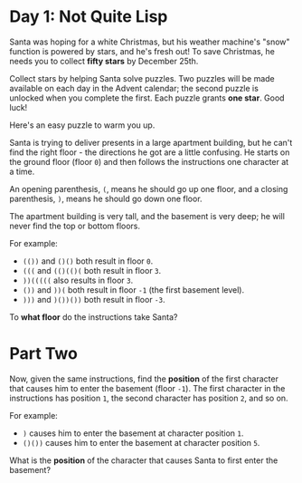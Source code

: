 # Day 1: Not Quite Lisp
Santa was hoping for a white Christmas, but his weather machine's "snow" function is powered by stars, and he's fresh 
out! To save Christmas, he needs you to collect **fifty stars** by December 25th.

Collect stars by helping Santa solve puzzles. Two puzzles will be made available on each day in the Advent calendar; 
the second puzzle is unlocked when you complete the first. Each puzzle grants **one star**. Good luck!

Here's an easy puzzle to warm you up.

Santa is trying to deliver presents in a large apartment building, but he can't find the right floor - the directions 
he got are a little confusing. He starts on the ground floor (floor `0`) and then follows the instructions one 
character at a time.

An opening parenthesis, `(`, means he should go up one floor, and a closing parenthesis, `)`, means he should go down 
one floor.

The apartment building is very tall, and the basement is very deep; he will never find the top or bottom floors.

For example:
- `(())` and `()()` both result in floor `0`.
- `(((` and `(()(()(` both result in floor `3`.
- `))(((((` also results in floor `3`.
- `())` and `))(` both result in floor `-1` (the first basement level).
- `)))` and `)())())` both result in floor `-3`.

To **what floor** do the instructions take Santa?

# Part Two
Now, given the same instructions, find the **position** of the first character that causes him to enter the 
basement (floor `-1`). The first character in the instructions has position `1`, the second character has position `2`, 
and so on.

For example:
- `)` causes him to enter the basement at character position `1`.
- `()())` causes him to enter the basement at character position `5`.

What is the **position** of the character that causes Santa to first enter the basement?
